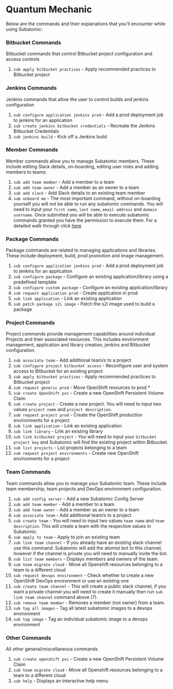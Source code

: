 # **Quantum Mechanic**
Below are the commands and their explanations that you'll encounter while using Subatomic:

###  **Bitbucket Commands**
Bitbucket commands that control Bitbucket project configuration and access controls

1. `````sub apply bitbucket practices````` - Apply recommended practices to Bitbucket project

###  **Jenkins Commands**
Jenkins commands that allow the user to control builds and jenkins configuration

1. ```sub configure application jenkins prod``` - Add a prod deployment job to jenkins for an application
2. ```sub create jenkins bitbucket credentials``` - Recreate the Jenkins Bitbucket Credentials
3. ```sub jenkins build``` - Kick off a Jenkins build

###  **Member Commands**
Member commands allow you to manage Subatomic members. These include editing Slack details, on-boarding, editing user roles and adding members to teams.

1. ```sub add team member``` - Add a member to a team
2. ```sub add team owner``` - Add a member as an owner to a team
3. ```sub add slack``` - Add Slack details to an existing team member
4. ```sub onboard me``` - The most important command, without on-boarding yourself you will not be able to run any subatomic commands. You will need to input your `first name`, `last name`, `email address` and `domain username`. Once submitted you will be able to execute subatomic commands granted you have the permission to execute them. For a detailed walk through click [here](../user-guide/onboarding.md)


###  **Package Commands**
Package commands are related to managing applications and libraries. These include deployment, build, prod promotion and image management.

1. ```sub configure application jenkins prod``` - Add a prod deployment job to jenkins for an application
2. ```sub configure package``` - Configure an existing application/library using a predefined template
3. ```sub configure custom package``` - Configure an existing application/library
4. ```sub request application prod``` - Create application in prod
5. ```sub link application``` - Link an existing application
6. ```sub patch package s2i image``` - Patch the s2i image used to build a package

###  **Project Commands**
Project commands provide management capabilities around individual Projects and their associated resources. This includes environment management, application and library creation, jenkins and Bitbucket configuration.

1. `sub associate team` - Add additional team/s to a project
2. `sub configure project bitbucket access` - Reconfigure user and system access to Bitbucket for an existing project
3. `sub apply bitbucket practices` - Apply recommended practices to Bitbucket project
4. `sub request generic prod` - Move OpenShift resources to prod *
5. `sub create OpenShift pvc` - Create a new OpenShift Persistent Volume Claim
6. `sub create project` - Create a new project. You will need to input two values `project name` and `project description`.
7. `sub request project prod` - Create the OpenShift production environments for a project
8. `sub link application` - Link an existing application
9. `sub link library` - Link an existing library
10. `sub link bitbucket project` - You will need to input your `bitbucket project key` and Subatomic will find the existing project within Bitbucket.
11. `sub list projects` - List projects belonging to a team
12. `sub request project environments` - Create new OpenShift environments for a project

###  **Team Commands**
Team commands allow you to manage your Subatomic team. These include team membership, team projects and DevOps environment configuration.

1. `sub add config server` - Add a new Subatomic Config Server
2. `sub add team member` - Add a member to a team
3. `sub add team owner` - Add a member as an owner to a team
4. `sub associate team` - Add additional team/s to a project
5. `sub create team` - You will need to input two values `team name` and `team description`. This will create a team with the respective values in Subatomic.
6. `sub apply to team` - Apply to join an existing team
7. `sub link team channel` - If you already have an existing slack channel use this command. Subatomic will add the atomist bot to this channel, however if the channel is private you will need to manually invite the bot.
8. `sub list team members` - Displays members and owners of the team.
9. `sub team migrate cloud` - Move all Openshift resources belonging to a team to a different cloud
10. `sub request devops environment` - Check whether to create a new OpenShift DevOps environment or use an existing one
11. `sub create team channel` - This will create a public slack channel, if you want a private channel you will need to create it manually then run  `sub link team channel` command above (7).
12. `sub remove team member` - Removes a member (not owner) from a team.
13. `sub tag all images` - Tag all latest subatomic images to a devops environment
14. `sub tag image` - Tag an individual subatomic image to a devops environment

###  **Other Commands**
All other general/miscellaneous commands

1. `sub create openshift pvc` - Create a new OpenShift Persistent Volume Claim
2. `sub team migrate cloud` - Move all Openshift resources belonging to a team to a different cloud
3. `sub help` - Displays an interactive help menu
